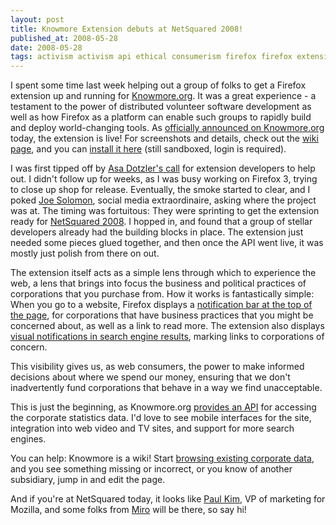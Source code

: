 ```yaml
---
layout: post
title: Knowmore Extension debuts at NetSquared 2008!
published_at: 2008-05-28
date: 2008-05-28
tags: activism activism api ethical consumerism firefox firefox extensions knowmore mozilla mozilla
---
```


I spent some time last week helping out a group of folks to get a Firefox extension up and running for [Knowmore.org](http://www.knowmore.org). It was a great experience - a testament to the power of distributed volunteer software development as well as how Firefox as a platform can enable such groups to rapidly build and deploy world-changing tools. As [officially announced on Knowmore.org](http://www.knowmore.org/knowmore-blog/?p=86) today, the extension is live! For screenshots and details, check out the [wiki page](http://www.knowmore.org/wiki/index.php?title=KnowMore_Firefox_Extension "KnowMore_Firefox_Extension"), and you can [install it here](https://addons.mozilla.org/en-US/firefox/addon/7342) (still sandboxed, login is required).

I was first tipped off by [Asa Dotzler's call](http://weblogs.mozillazine.org/asa/archives/2008/04/are_you_an_exte.html) for extension developers to help out. I didn't follow up for weeks, as I was busy working on Firefox 3, trying to close up shop for release. Eventually, the smoke started to clear, and I poked [Joe Solomon](http://www.engagejoe.com/), social media extraordinaire, asking where the project was at. The timing was fortuitous: They were sprinting to get the extension ready for [NetSquared 2008](http://www.netsquared.org/). I hopped in, and found that a group of stellar developers already had the building blocks in place. The extension just needed some pieces glued together, and then once the API went live, it was mostly just polish from there on out.

The extension itself acts as a simple lens through which to experience the web, a lens that brings into focus the business and political practices of corporations that you purchase from. How it works is fantastically simple: When you go to a website, Firefox displays a [notification bar at the top of the page](http://www.knowmore.org/wiki/images/e/e1/Americanapparelnotificationbar.png), for corporations that have business practices that you might be concerned about, as well as a link to read more. The extension also displays [visual notifications in search engine results](http://www.knowmore.org/wiki/images/e/ef/Americanapparelsearchresults.png), marking links to corporations of concern.

This visibility gives us, as web consumers, the power to make informed decisions about where we spend our money, ensuring that we don't inadvertently fund corporations that behave in a way we find unacceptable.

This is just the beginning, as Knowmore.org [provides an API](http://www.knowmore.org/wiki/index.php?title=Image:Apilogo.jpg "Image:Apilogo.jpg") for accessing the corporate statistics data. I'd love to see mobile interfaces for the site, integration into web video and TV sites, and support for more search engines.

You can help: Knowmore is a wiki! Start [browsing existing corporate data](http://www.knowmore.org/wiki/index.php?title=Behind_the_Logos "Behind_the_Logos"), and you see something missing or incorrect, or you know of another subsidiary, jump in and edit the page.

And if you're at NetSquared today, it looks like [Paul Kim](http://www.numenity.org/blog/2008/05/23/heading-to-netsquared-2008/), VP of marketing for Mozilla, and some folks from [Miro](http://www.getmiro.com) will be there, so say hi!